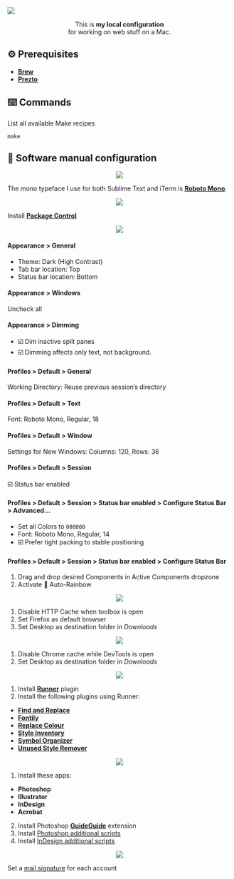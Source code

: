 ![](images/export/header.jpg)

<p align="center">This is <strong>my local configuration</strong><br>for working on web stuff on a Mac.</p>

## ⚙️ Prerequisites
- [**Brew**](https://brew.sh)
- [**Prezto**](https://github.com/sorin-ionescu/prezto)

## ⌨️ Commands
List all available Make recipes

```
make
```

## 🔧 Software manual configuration

<p align="center">
  <img src="images/export/font-book.jpg">
</p>

The mono typeface I use for both Sublime Text and iTerm is [**Roboto Mono**](https://fonts.google.com/specimen/Roboto+Mono).

<p align="center">
  <img src="images/export/sublime-text.jpg">
</p>

Install [**Package Control**](https://packagecontrol.io/installation)

<p align="center">
  <img src="images/export/iterm.jpg">
</p>

#### Appearance > General
- Theme: Dark (High Contrast)
- Tab bar location: Top
- Status bar location: Bottom

#### Appearance > Windows
Uncheck all

#### Appearance > Dimming
- ☑️ Dim inactive split panes
- ☑️ Dimming affects only text, not background.

#### Profiles > Default > General
Working Directory: Reuse previous session’s directory

#### Profiles > Default > Text
Font: Roboto Mono, Regular, 18

#### Profiles > Default > Window
Settings for New Windows: Columns: 120, Rows: 36

#### Profiles > Default > Session
☑️ Status bar enabled

#### Profiles > Default > Session > Status bar enabled > Configure Status Bar > Advanced…
- Set all Colors to `000000`
- Font: Roboto Mono, Regular, 14
- ☑️ Prefer tight packing to stable positioning

#### Profiles > Default > Session > Status bar enabled > Configure Status Bar
1. Drag and drop desired Components in Active Components dropzone
2. Activate 🌈 Auto-Rainbow

<p align="center">
  <img src="images/export/firefox.jpg">
</p>

1. Disable HTTP Cache when toolbox is open
2. Set Firefox as default browser
3. Set Desktop as destination folder in *Downloads*

<p align="center">
  <img src="images/export/google-chrome.jpg">
</p>

1. Disable Chrome cache while DevTools is open
2. Set Desktop as destination folder in *Downloads*

<p align="center">
  <img src="images/export/sketch.jpg">
</p>

1. Install [**Runner**](https://sketchrunner.com) plugin
2. Install the following plugins using Runner:
  - [**Find and Replace**](https://github.com/thierryc/Sketch-Find-And-Replace)
  - [**Fontily**](https://github.com/partyka1/Fontily)
  - [**Replace Colour**](https://github.com/lewishowles/sketch-replace-colour)
  - [**Style Inventory**](https://github.com/getflourish/Sketch-Style-Inventory)
  - [**Symbol Organizer**](https://github.com/sonburn/symbol-organizer)
  - [**Unused Style Remover**](https://github.com/sonburn/unused-style-remover)

<p align="center">
  <img src="images/export/adobe-creative-cloud.jpg">
</p>

1. Install these apps:
  - **Photoshop**
  - **Illustrator**
  - **InDesign**
  - **Acrobat**
2. Install Photoshop [**GuideGuide**](https://guideguide.me/documentation/) extension
3. Install [Photoshop additional scripts](adobe-creative-cloud/photoshop)
4. Install [InDesign additional scripts](adobe-creative-cloud/indesign)

<p align="center">
  <img src="images/export/mail.jpg">
</p>

Set a [mail signature](https://github.com/wearemd/wearemd_mail_signatures) for each account
